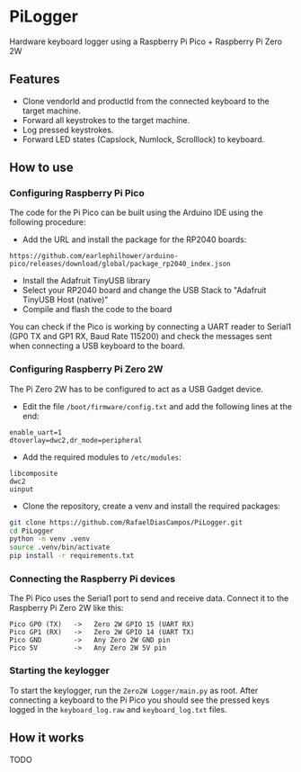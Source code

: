 # PiLogger

Hardware keyboard logger using a Raspberry Pi Pico + Raspberry Pi Zero 2W

## Features

- Clone vendorId and productId from the connected keyboard to the target machine.
- Forward all keystrokes to the target machine.
- Log pressed keystrokes.
- Forward LED states (Capslock, Numlock, Scrolllock) to keyboard.

## How to use

### Configuring Raspberry Pi Pico

The code for the Pi Pico can be built using the Arduino IDE using the following procedure:

- Add the URL and install the package for the RP2040 boards:

```
https://github.com/earlephilhower/arduino-pico/releases/download/global/package_rp2040_index.json
```

- Install the Adafruit TinyUSB library
- Select your RP2040 board and change the USB Stack to "Adafruit TinyUSB Host (native)"
- Compile and flash the code to the board

You can check if the Pico is working by connecting a UART reader to Serial1 (GP0 TX and GP1 RX, Baud Rate 115200) and check the messages sent when connecting a USB keyboard to the board.

### Configuring Raspberry Pi Zero 2W

The Pi Zero 2W has to be configured to act as a USB Gadget device.

- Edit the file `/boot/firmware/config.txt` and add the following lines at the end:

```
enable_uart=1
dtoverlay=dwc2,dr_mode=peripheral
```

- Add the required modules to `/etc/modules`:
```
libcomposite
dwc2
uinput
```

- Clone the repository, create a venv and install the required packages:
```bash
git clone https://github.com/RafaelDiasCampos/PiLogger.git
cd PiLogger
python -m venv .venv
source .venv/bin/activate
pip install -r requirements.txt
```

### Connecting the Raspberry Pi devices

The Pi Pico uses the Serial1 port to send and receive data.
Connect it to the Raspberry Pi Zero 2W like this:

```
Pico GP0 (TX)   ->   Zero 2W GPIO 15 (UART RX)
Pico GP1 (RX)   ->   Zero 2W GPIO 14 (UART TX)
Pico GND        ->   Any Zero 2W GND pin
Pico 5V         ->   Any Zero 2W 5V pin
```

### Starting the keylogger

To start the keylogger, run the `Zero2W Logger/main.py` as root.
After connecting a keyboard to the Pi Pico you should see the pressed keys logged in the `keyboard_log.raw` and `keyboard_log.txt` files.

## How it works

TODO

